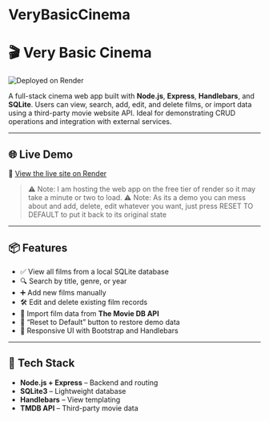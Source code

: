 # VeryBasicCinema
# 🎬 Very Basic Cinema

![Deployed on Render](https://img.shields.io/badge/render-live-green)

A full-stack cinema web app built with **Node.js**, **Express**, **Handlebars**, and **SQLite**. Users can view, search, add, edit, and delete films, or import data using a third-party movie website API. Ideal for demonstrating CRUD operations and integration with external services.

---

## 🌐 Live Demo

🔗 [View the live site on Render](https://stephensverybasiccinema.onrender.com)

> ⚠️ Note: I am hosting the web app on the free tier of render so it may take a minute or two to load.
> ⚠️ Note: As its a demo you can mess about and add, delete, edit whatever you want, just press RESET TO DEFAULT to put it back to its original state

---

## 📦 Features

- ✅ View all films from a local SQLite database
- 🔍 Search by title, genre, or year
- ➕ Add new films manually
- 🛠️ Edit and delete existing film records
- 🎥 Import film data from **The Movie DB API**
- 🔁 “Reset to Default” button to restore demo data
- 🎨 Responsive UI with Bootstrap and Handlebars

---

## 🧰 Tech Stack

- **Node.js + Express** – Backend and routing
- **SQLite3** – Lightweight database
- **Handlebars** – View templating
- **TMDB API** – Third-party movie data


